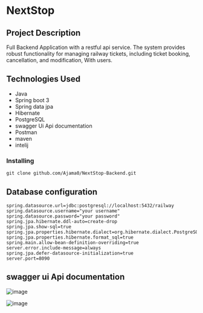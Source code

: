 # NextStop 

## Project Description
Full Backend Application with a restful api service.  The system provides robust functionality for managing railway tickets, including ticket booking, cancellation, and modification, With users.


## Technologies Used
- Java
- Spring boot 3
- Spring data jpa
- Hibernate
- PostgreSQL
- swagger Ui Api documentation
- Postman
-  maven
- intelij



### Installing 
```
git clone github.com/Ajama0/NextStop-Backend.git 
```

## Database configuration

```
spring.datasource.url=jdbc:postgresql://localhost:5432/railway
spring.datasource.username="your username"
spring.datasource.password="your password"
spring.jpa.hibernate.ddl-auto=create-drop
spring.jpa.show-sql=true
spring.jpa.properties.hibernate.dialect=org.hibernate.dialect.PostgreSQLDialect
spring.jpa.properties.hibernate.format_sql=true
spring.main.allow-bean-definition-overriding=true
server.error.include-message=always
spring.jpa.defer-datasource-initialization=true
server.port=8090

```
## swagger ui Api documentation
![image](https://github.com/Ajama0/NextStop-Backend/assets/139268519/8cd6fcc0-23bc-409e-8746-8d3a90dcb568)

![image](https://github.com/Ajama0/NextStop-Backend/assets/139268519/e7efb7be-7933-4ef6-adb8-56875db1c475)


